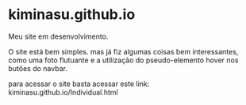# kiminasu.github.io
Meu site em desenvolvimento.

O site está bem simples.
mas já fiz algumas coisas bem interessantes, como uma foto flutuante e a utilização do pseudo-elemento hover nos butões do navbar.

para acessar o site basta acessar este link:
kiminasu.github.io/Individual.html
